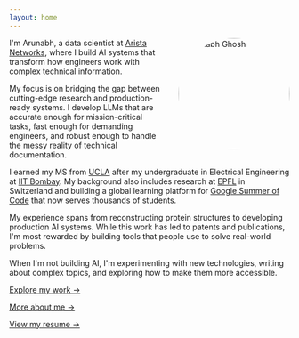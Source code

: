 ```yaml
---
layout: home
---
```


<img src="{{ '/assets/images/profile.png' | relative_url }}" alt="Arunabh Ghosh" style="float: right; width: 200px; height: 200px; border-radius: 50%; margin: 0 0 20px 30px; object-fit: cover;" class="profile-image">

<style>
@media (max-width: 768px) {
  .profile-image {
    float: none !important;
    display: block !important;
    margin: 0 auto 30px auto !important;
    width: 180px !important;
    height: 180px !important;
  }
}
</style>

I'm Arunabh, a data scientist at [Arista Networks](https://www.arista.com/en/), where I build AI systems that transform how engineers work with complex technical information.

My focus is on bridging the gap between cutting-edge research and production-ready systems. I develop LLMs that are accurate enough for mission-critical tasks, fast enough for demanding engineers, and robust enough to handle the messy reality of technical documentation.

I earned my MS from [UCLA](https://www.ucla.edu/) after my undergraduate in Electrical Engineering at [IIT Bombay](https://www.iitb.ac.in/). My background also includes research at [EPFL](https://www.epfl.ch/en/) in Switzerland and building a global learning platform for [Google Summer of Code](https://summerofcode.withgoogle.com/) that now serves thousands of students.

My experience spans from reconstructing protein structures to developing production AI systems. While this work has led to patents and publications, I'm most rewarded by building tools that people use to solve real-world problems.

When I'm not building AI, I'm experimenting with new technologies, writing about complex topics, and exploring how to make them more accessible.

[Explore my work →](/featured-work/)

[More about me →](/about/)

[View my resume →](/resume/)

